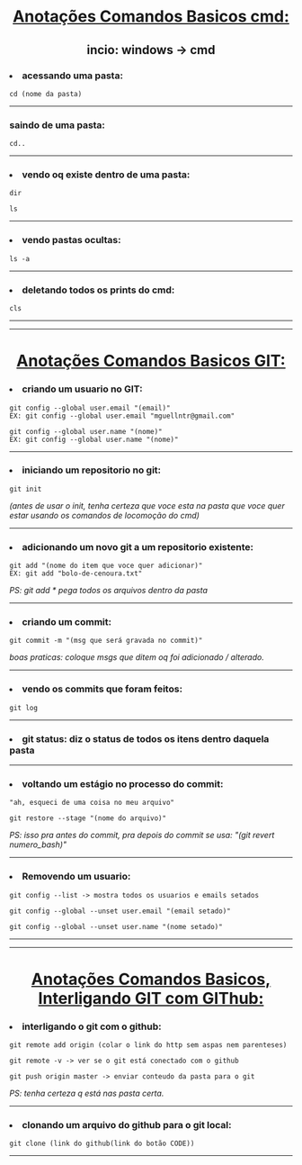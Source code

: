 <h1 align = center> <ins> Anotações Comandos Basicos cmd: </ins> </h1>

<h2 align = center> incio: windows -> cmd </h2>

<h3> <li> acessando uma pasta: </li> </h3>

    cd (nome da pasta)

<hr></hr>

<h3> saindo de uma pasta: </h3>

    cd..

<hr></hr>

<h3> <li> vendo oq existe dentro de uma pasta: </li> </h3>

    dir

    ls

<hr></hr>

<h3> <li> vendo pastas ocultas: </li> </h3>

    ls -a

<hr></hr>

<h3> <li> deletando todos os prints do cmd: </li> </h3>

    cls

__________________________________________________________________________
__________________________________________________________________________

<h1 align = center> <ins> Anotações Comandos Basicos GIT: </ins> </h1>

<h3> <li> criando um usuario no GIT: </li> </h3>

    git config --global user.email "(email)"
    EX: git config --global user.email "mguellntr@gmail.com"

    git config --global user.name "(nome)"
    EX: git config --global user.name "(nome)"

<hr></hr>

<h3> <li> iniciando um repositorio no git: </li> </h3>

    git init

<i> (antes de usar o init, tenha certeza que voce esta na pasta que voce quer estar usando os comandos de locomoção do cmd) </i>

<hr></hr>

<h3> <li> adicionando um novo git a um repositorio existente: </li> </h3>

    git add "(nome do item que voce quer adicionar)"
    EX: git add "bolo-de-cenoura.txt"

<i> PS: git add * pega todos os arquivos dentro da pasta </i>

<hr></hr>

<h3> <li> criando um commit: </li> </h3>

    git commit -m "(msg que será gravada no commit)"

<i> boas praticas: coloque msgs que ditem oq foi adicionado / alterado. </i>

<hr></hr>

<h3> <li> vendo os commits que foram feitos: </li> </h3>

    git log

<hr></hr>

<h3> <li> git status: diz o status de todos os itens dentro daquela pasta </li> </h3>

<hr></hr>

<h3> <li> voltando um estágio no processo do commit: </li> </h3>

    "ah, esqueci de uma coisa no meu arquivo"

    git restore --stage "(nome do arquivo)"

<i> PS: isso pra antes do commit, pra depois do commit se usa: "(git revert numero_bash)" </i>

<hr></hr>

<h3> <li> Removendo um usuario: </li> </h3>

    git config --list -> mostra todos os usuarios e emails setados

    git config --global --unset user.email "(email setado)"

    git config --global --unset user.name "(nome setado)"

__________________________________________________________________________
__________________________________________________________________________

<h1 align = center> <ins> Anotações Comandos Basicos, Interligando GIT com GIThub: </ins></h1>

<h3> <li> interligando o git com o github: </li> </h3>

    git remote add origin (colar o link do http sem aspas nem parenteses)

    git remote -v -> ver se o git está conectado com o github

    git push origin master -> enviar conteudo da pasta para o git

<i> PS: tenha certeza q está nas pasta certa. </i>

<hr></hr>

<h3> <li> clonando um arquivo do github para o git local: </li> </h3>

    git clone (link do github(link do botão CODE))

<hr></hr>
